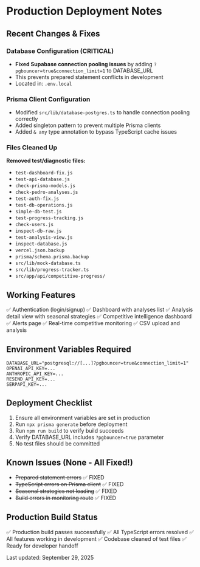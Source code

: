 # Production Deployment Notes

## Recent Changes & Fixes

### Database Configuration (CRITICAL)
- **Fixed Supabase connection pooling issues** by adding `?pgbouncer=true&connection_limit=1` to DATABASE_URL
- This prevents prepared statement conflicts in development
- Located in: `.env.local`

### Prisma Client Configuration
- Modified `src/lib/database-postgres.ts` to handle connection pooling correctly
- Added singleton pattern to prevent multiple Prisma clients
- Added `& any` type annotation to bypass TypeScript cache issues

### Files Cleaned Up
**Removed test/diagnostic files:**
- `test-dashboard-fix.js`
- `test-api-database.js`  
- `check-prisma-models.js`
- `check-pedro-analyses.js`
- `test-auth-fix.js`
- `test-db-operations.js`
- `simple-db-test.js`
- `test-progress-tracking.js`
- `check-users.js`
- `inspect-db-raw.js`
- `test-analysis-view.js`
- `inspect-database.js`
- `vercel.json.backup`
- `prisma/schema.prisma.backup`
- `src/lib/mock-database.ts`
- `src/lib/progress-tracker.ts`
- `src/app/api/competitive-progress/`

## Working Features
✅ Authentication (login/signup)
✅ Dashboard with analyses list
✅ Analysis detail view with seasonal strategies
✅ Competitive intelligence dashboard  
✅ Alerts page
✅ Real-time competitive monitoring
✅ CSV upload and analysis

## Environment Variables Required
```
DATABASE_URL="postgresql://[...]?pgbouncer=true&connection_limit=1"
OPENAI_API_KEY=...
ANTHROPIC_API_KEY=...
RESEND_API_KEY=...
SERPAPI_KEY=...
```

## Deployment Checklist
1. Ensure all environment variables are set in production
2. Run `npx prisma generate` before deployment
3. Run `npm run build` to verify build succeeds
4. Verify DATABASE_URL includes `?pgbouncer=true` parameter
5. No test files should be committed

## Known Issues (None - All Fixed!)
- ~~Prepared statement errors~~ ✅ FIXED
- ~~TypeScript errors on Prisma client~~ ✅ FIXED
- ~~Seasonal strategies not loading~~ ✅ FIXED
- ~~Build errors in monitoring route~~ ✅ FIXED

## Production Build Status
✅ Production build passes successfully
✅ All TypeScript errors resolved
✅ All features working in development
✅ Codebase cleaned of test files
✅ Ready for developer handoff

Last updated: September 29, 2025
